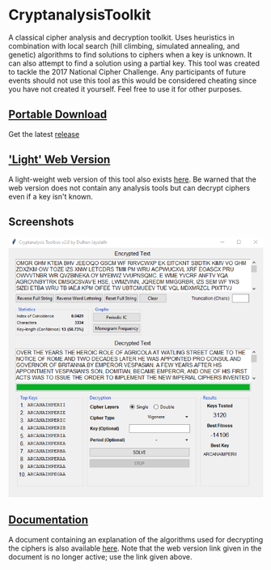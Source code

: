 # CryptanalysisToolkit
A classical cipher analysis and decryption toolkit. Uses heuristics in combination with local search (hill climbing, simulated annealing, and genetic) algorithms to find solutions to ciphers when a key is unknown. It can also attempt to find a solution using a partial key. This tool was created to tackle the 2017 National Cipher Challenge. Any participants of future events should not use this tool as this would be considered cheating since you have not created it yourself. Feel free to use it for other purposes.

## [Portable Download](https://github.com/armytricks/CryptanalysisToolkit/releases/latest)
Get the latest [release](https://github.com/armytricks/CryptanalysisToolkit/releases/latest)

## ['Light' Web Version](http://dulhanjayalath.com/decryptr)
A light-weight web version of this tool also exists [here](http://dulhanjayalath.com/decryptr). Be warned that the web version does not contain any analysis tools but can decrypt ciphers even if a key isn't known.

## Screenshots
![Alt text](Main_Screen_Decrypted.png?raw=true "Main Screen Decrypted")

## [Documentation](http://dulhanjayalath.com/decryptr-port)
A document containing an explanation of the algorithms used for decrypting the ciphers is also available [here](http://dulhanjayalath.com/decryptr-port). Note that the web version link given in the document is no longer active; use the link given above.
